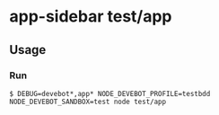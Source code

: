# app-sidebar test/app

## Usage

### Run

```shell
$ DEBUG=devebot*,app* NODE_DEVEBOT_PROFILE=testbdd NODE_DEVEBOT_SANDBOX=test node test/app
```
